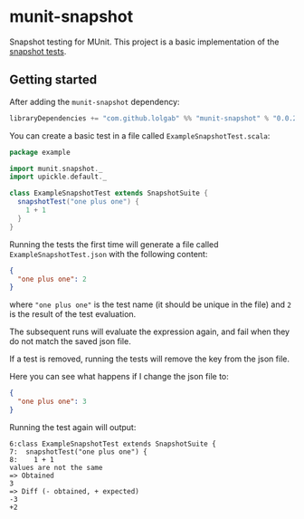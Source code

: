 # munit-snapshot

Snapshot testing for MUnit.
This project is a basic implementation of the [snapshot tests](https://jestjs.io/docs/en/snapshot-testing).

## Getting started

After adding the `munit-snapshot` dependency:

```scala
libraryDependencies += "com.github.lolgab" %% "munit-snapshot" % "0.0.2"
```

You can create a basic test in a file called `ExampleSnapshotTest.scala`:

```scala
package example

import munit.snapshot._
import upickle.default._

class ExampleSnapshotTest extends SnapshotSuite {
  snapshotTest("one plus one") {
    1 + 1
  }
}
```

Running the tests the first time will generate a file
called `ExampleSnapshotTest.json` with the following content:

```json
{
  "one plus one": 2
}
```

where `"one plus one"` is the test name (it should be unique in the file) and
`2` is the result of the test evaluation.

The subsequent runs will evaluate the expression again, and fail when they do
not match the saved json file.

If a test is removed, running the tests will remove the key from the json file.

Here you can see what happens if I change the json file to:

```json
{
  "one plus one": 3
}
```

Running the test again will output:

```
6:class ExampleSnapshotTest extends SnapshotSuite {
7:  snapshotTest("one plus one") {
8:    1 + 1
values are not the same
=> Obtained
3
=> Diff (- obtained, + expected)
-3
+2
```
